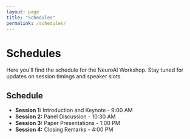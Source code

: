 ```yaml
---
layout: page
title: "Schedules"
permalink: /schedules/
---
```


# Schedules

Here you'll find the schedule for the NeuroAI Workshop. Stay tuned for updates on session timings and speaker slots.

## Schedule

- **Session 1:** Introduction and Keynote - 9:00 AM
- **Session 2:** Panel Discussion - 10:30 AM
- **Session 3:** Paper Presentations - 1:00 PM
- **Session 4:** Closing Remarks - 4:00 PM